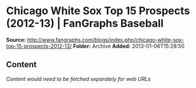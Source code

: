 # Chicago White Sox Top 15 Prospects (2012-13) | FanGraphs Baseball

**Source:** http://www.fangraphs.com/blogs/index.php/chicago-white-sox-top-15-prospects-2012-13/
**Folder:** Archive
**Added:** 2013-01-06T15:28:50




## Content
*Content would need to be fetched separately for web URLs*

